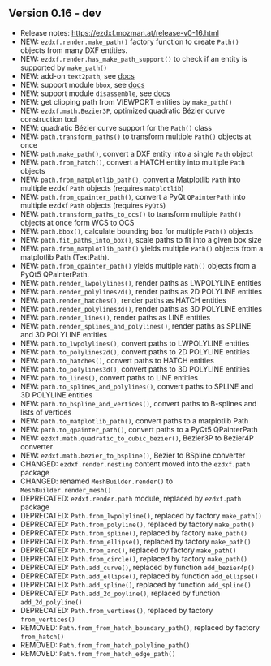 Version 0.16 - dev
------------------

- Release notes: https://ezdxf.mozman.at/release-v0-16.html
- NEW: `ezdxf.render.make_path()` factory function to create `Path()` objects 
  from many DXF entities.
- NEW: `ezdxf.render.has_make_path_support()` to check if an entity is supported 
  by `make_path()`
- NEW: add-on `text2path`, see [docs](https://ezdxf.mozman.at/docs/addons/text2path.html)
- NEW: support module `bbox`, see [docs](https://ezdxf.mozman.at/docs/bbox.html)
- NEW: support module `disassemble`, see [docs](https://ezdxf.mozman.at/docs/disassemble.html)
- NEW: get clipping path from VIEWPORT entities by `make_path()`
- NEW: `ezdxf.math.Bezier3P`, optimized quadratic Bézier curve construction tool 
- NEW: quadratic Bézier curve support for the `Path()` class 
- NEW: `path.transform_paths()` to transform multiple `Path()` objects at once 
- NEW: `path.make_path()`, convert a DXF entity into a single `Path` object
- NEW: `path.from_hatch()`, convert a HATCH entity into multiple `Path` objects 
- NEW: `path.from_matplotlib_path()`, convert a Matplotlib `Path` into multiple 
  ezdxf `Path` objects (requires `matplotlib`)
- NEW: `path.from_qpainter_path()`, convert a PyQt `QPainterPath` into multiple 
  ezdxf `Path` objects (requires `PyQt5`)
- NEW: `path.transform_paths_to_ocs()` to transform multiple `Path()` objects 
  at once form WCS to OCS  
- NEW: `path.bbox()`, calculate bounding box for multiple `Path()` objects  
- NEW: `path.fit_paths_into_box()`, scale paths to fit into a given box size  
- NEW: `path.from_matplotlib_path()` yields multiple `Path()` objects from a
  matplotlib Path (TextPath).
- NEW: `path.from_qpainter_path()` yields multiple `Path()` objects from a 
  PyQt5 QPainterPath.
- NEW: `path.render_lwpolylines()`, render paths as LWPOLYLINE entities
- NEW: `path.render_polylines2d()`, render paths as 2D POLYLINE entities
- NEW: `path.render_hatches()`, render paths as HATCH entities
- NEW: `path.render_polylines3d()`, render paths as 3D POLYLINE entities
- NEW: `path.render_lines()`, render paths as LINE entities
- NEW: `path.render_splines_and_polylines()`, render paths as SPLINE and 3D POLYLINE entities
- NEW: `path.to_lwpolylines()`, convert paths to LWPOLYLINE entities
- NEW: `path.to_polylines2d()`, convert paths to 2D POLYLINE entities
- NEW: `path.to_hatches()`, convert paths to HATCH entities
- NEW: `path.to_polylines3d()`, convert paths to 3D POLYLINE entities
- NEW: `path.to_lines()`, convert paths to LINE entities
- NEW: `path.to_splines_and_polylines()`, convert paths to SPLINE and 3D POLYLINE entities
- NEW: `path.to_bspline_and_vertices()`, convert paths to B-splines and lists of vertices
- NEW: `path.to_matplotlib_path()`, convert paths to a matplotlib Path
- NEW: `path.to_qpainter_path()`, convert paths to a PyQt5 QPainterPath 
- NEW: `ezdxf.math.quadratic_to_cubic_bezier()`, Bezier3P to Bezier4P converter   
- NEW: `ezdxf.math.bezier_to_bspline()`, Bezier to BSpline converter
- CHANGED: `ezdxf.render.nesting` content moved into the `ezdxf.path` package
- CHANGED: renamed `MeshBuilder.render()` to `MeshBuilder.render_mesh()`
- DEPRECATED: `ezdxf.render.path` module, replaced by `ezdxf.path` package
- DEPRECATED: `Path.from_lwpolyline()`, replaced by factory `make_path()`
- DEPRECATED: `Path.from_polyline()`, replaced by factory `make_path()`
- DEPRECATED: `Path.from_spline()`, replaced by factory `make_path()`
- DEPRECATED: `Path.from_ellipse()`, replaced by factory `make_path()`
- DEPRECATED: `Path.from_arc()`, replaced by factory `make_path()`
- DEPRECATED: `Path.from_circle()`, replaced by factory `make_path()`
- DEPRECATED: `Path.add_curve()`, replaced by function `add_bezier4p()`
- DEPRECATED: `Path.add_ellipse()`, replaced by function `add_ellipse()`
- DEPRECATED: `Path.add_spline()`, replaced by function `add_spline()`
- DEPRECATED: `Path.add_2d_poyline()`, replaced by function `add_2d_polyline()`
- DEPRECATED: `Path.from_vertiues()`, replaced by factory `from_vertices()`
- REMOVED: `Path.from_from_hatch_boundary_path()`, replaced by factory `from_hatch()`
- REMOVED: `Path.from_from_hatch_polyline_path()`
- REMOVED: `Path.from_from_hatch_edge_path()`

